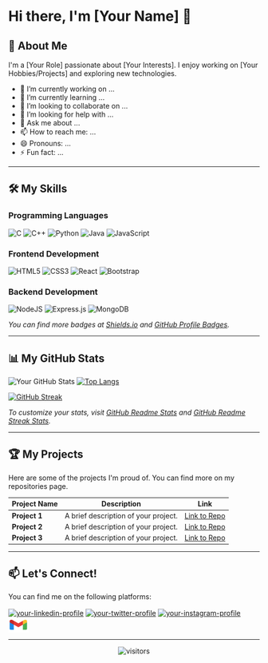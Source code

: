 # Hi there, I'm [Your Name] 👋

## 🚀 About Me
I'm a [Your Role] passionate about [Your Interests]. I enjoy working on [Your Hobbies/Projects] and exploring new technologies.

- 🔭 I’m currently working on ...
- 🌱 I’m currently learning ...
- 👯 I’m looking to collaborate on ...
- 🤔 I’m looking for help with ...
- 💬 Ask me about ...
- 📫 How to reach me: ...
- 😄 Pronouns: ...
- ⚡ Fun fact: ...

---

## 🛠️ My Skills

### Programming Languages
![C](https://img.shields.io/badge/c-%2300599C.svg?style=for-the-badge&logo=c&logoColor=white)
![C++](https://img.shields.io/badge/c++-%2300599C.svg?style=for-the-badge&logo=c%2B%2B&logoColor=white)
![Python](https://img.shields.io/badge/python-3670A0?style=for-the-badge&logo=python&logoColor=ffdd54)
![Java](https://img.shields.io/badge/java-%23ED8B00.svg?style=for-the-badge&logo=java&logoColor=white)
![JavaScript](https://img.shields.io/badge/javascript-%23323330.svg?style=for-the-badge&logo=javascript&logoColor=%23F7DF1E)

### Frontend Development
![HTML5](https://img.shields.io/badge/html5-%23E34F26.svg?style=for-the-badge&logo=html5&logoColor=white)
![CSS3](https://img.shields.io/badge/css3-%231572B6.svg?style=for-the-badge&logo=css3&logoColor=white)
![React](https://img.shields.io/badge/react-%2320232a.svg?style=for-the-badge&logo=react&logoColor=%2361DAFB)
![Bootstrap](https://img.shields.io/badge/bootstrap-%23563D7C.svg?style=for-the-badge&logo=bootstrap&logoColor=white)

### Backend Development
![NodeJS](https://img.shields.io/badge/node.js-6DA55F?style=for-the-badge&logo=node.js&logoColor=white)
![Express.js](https://img.shields.io/badge/express.js-%23404d59.svg?style=for-the-badge&logo=express&logoColor=white)
![MongoDB](https://img.shields.io/badge/MongoDB-%234ea94b.svg?style=for-the-badge&logo=mongodb&logoColor=white)

*You can find more badges at [Shields.io](https://shields.io/) and [GitHub Profile Badges](https://home.aveek.io/GitHub-Profile-Badges/).*

---

## 📊 My GitHub Stats

![Your GitHub Stats](https://github-readme-stats.vercel.app/api?username=Ri-Verma&show_icons=true&theme=radical)
[![Top Langs](https://github-readme-stats.vercel.app/api/top-langs/?username=Ri-Verma&layout=compact&theme=radical)](https://github.com/anuraghazra/github-readme-stats)

[![GitHub Streak](https://github-readme-streak-stats.herokuapp.com/?user=Ri-Verma&theme=radical)](https://git.io/streak-stats)

*To customize your stats, visit [GitHub Readme Stats](https://github.com/anuraghazra/github-readme-stats) and [GitHub Readme Streak Stats](https://github.com/DenverCoder1/github-readme-streak-stats).*

---

## 🏆 My Projects

Here are some of the projects I'm proud of. You can find more on my repositories page.

| Project Name | Description | Link |
|---|---|---|
| **Project 1** | A brief description of your project. | [Link to Repo](https://github.com/Ri-Verma/project-1) |
| **Project 2** | A brief description of your project. | [Link to Repo](https://github.com/Ri-Verma/project-2) |
| **Project 3** | A brief description of your project. | [Link to Repo](https://github.com/Ri-Verma/project-3) |

---

## 📫 Let's Connect!

You can find me on the following platforms:

<p align="left">
<a href="https://www.linkedin.com/in/your-linkedin-profile/" target="blank"><img align="center" src="https://raw.githubusercontent.com/rahuldkjain/github-profile-readme-generator/master/src/images/icons/Social/linked-in-alt.svg" alt="your-linkedin-profile" height="30" width="40" /></a>
<a href="https://twitter.com/your-twitter-profile" target="blank"><img align="center" src="https://raw.githubusercontent.com/rahuldkjain/github-profile-readme-generator/master/src/images/icons/Social/twitter.svg" alt="your-twitter-profile" height="30" width="40" /></a>
<a href="https://www.instagram.com/your-instagram-profile/" target="blank"><img align="center" src="https://raw.githubusercontent.com/rahuldkjain/github-profile-readme-generator/master/src/images/icons/Social/instagram.svg" alt="your-instagram-profile" height="30" width="40" /></a>
<a href="mailto:your-email@example.com"><img align="center" src="https://raw.githubusercontent.com/rahuldkjain/github-profile-readme-generator/master/src/images/icons/Social/gmail.svg" alt="your-email" height="30" width="40" /></a>
</p>

---

<p align="center">
  <img src="https://visitor-badge.laobi.icu/badge?page_id=Ri-Verma.Ri-Verma" alt="visitors"/>
</p>
